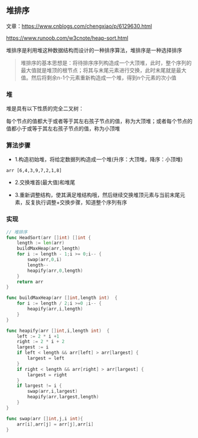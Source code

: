 堆排序
----

文章：https://www.cnblogs.com/chengxiao/p/6129630.html

https://www.runoob.com/w3cnote/heap-sort.html

堆排序是利用堆这种数据结构而设计的一种排序算法，堆排序是一种选择排序

> 堆排序的基本思想是：将待排序序列构造成一个大顶堆，此时，整个序列的最大值就是堆顶的根节点；将其与末尾元素进行交换，此时末尾就是最大值。然后将剩余n-1个元素重新构造成一个堆，得到n个元素的次小值

### 堆

堆是具有以下性质的完全二叉树：

每个节点的值都大于或者等于其左右孩子节点的值，称为大顶堆；或者每个节点的值都小于或等于其左右孩子节点的值，称为小顶堆

### 算法步骤

+ 1.构造初始堆，将给定数据列构造成一个堆(升序：大顶堆，降序：小顶堆)


```
arr [6,4,3,9,7,2,1,8]

```
+ 2.交换堆首(最大值)和堆尾

+ 3.重新调整结构，使其满足堆结构哦，然后继续交换堆顶元素与当前末尾元素，反复执行调整+交换步骤，知道整个序列有序

### 实现

```go
// 堆排序
func HeadSort(arr []int) []int {
	length := len(arr)
	buildMaxHeap(arr,length)
	for i := length - 1;i >= 0;i-- {
		swap(arr,0,i)
		length--
		heapify(arr,0,length)
	}
	return arr
}

func buildMaxHeap(arr []int,length int)  {
	for i := length / 2;i >=0 ;i-- {
		heapify(arr,i,length)
	}
}

func heapify(arr []int,i,length int)  {
	left := 2 * i +1
	right := 2 * i + 2
	largest := i
	if left < length && arr[left] > arr[largest] {
		largest = left
	}
	if right < length && arr[right] > arr[largest] {
		largest = right
	}
	if largest != i {
		swap(arr,i,largest)
		heapify(arr,largest,length)
	}
}

func swap(arr []int,j,i int){
	arr[i],arr[j] = arr[j],arr[i]
}
```

